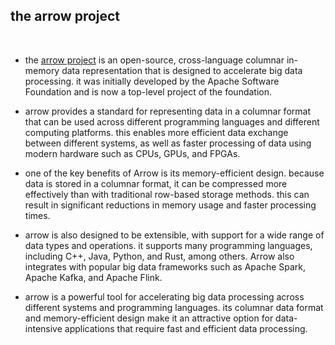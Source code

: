 ## the arrow project

<br>

* the [arrow project](https://arrow.apache.org/) is an open-source, cross-language columnar in-memory data representation that is designed to accelerate big data processing. it was initially developed by the Apache Software Foundation and is now a top-level project of the foundation.

* arrow provides a standard for representing data in a columnar format that can be used across different programming languages and different computing platforms. this enables more efficient data exchange between different systems, as well as faster processing of data using modern hardware such as CPUs, GPUs, and FPGAs.

* one of the key benefits of Arrow is its memory-efficient design. because data is stored in a columnar format, it can be compressed more effectively than with traditional row-based storage methods. this can result in significant reductions in memory usage and faster processing times.

* arrow is also designed to be extensible, with support for a wide range of data types and operations. it supports many programming languages, including C++, Java, Python, and Rust, among others. Arrow also integrates with popular big data frameworks such as Apache Spark, Apache Kafka, and Apache Flink.

* arrow is a powerful tool for accelerating big data processing across different systems and programming languages. its columnar data format and memory-efficient design make it an attractive option for data-intensive applications that require fast and efficient data processing.
